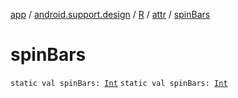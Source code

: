 [app](../../../index.md) / [android.support.design](../../index.md) / [R](../index.md) / [attr](index.md) / [spinBars](.)

# spinBars

`static val spinBars: `[`Int`](https://kotlinlang.org/api/latest/jvm/stdlib/kotlin/-int/index.html)
`static val spinBars: `[`Int`](https://kotlinlang.org/api/latest/jvm/stdlib/kotlin/-int/index.html)
